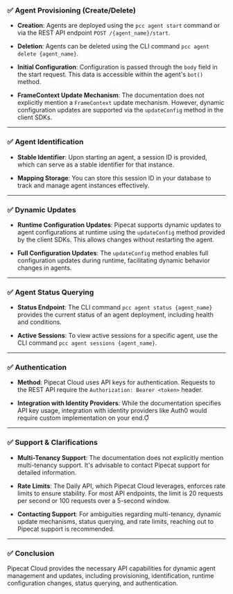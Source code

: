 ### ✅ **Agent Provisioning (Create/Delete)**

- **Creation**: Agents are deployed using the `pcc agent start` command or via the REST API endpoint `POST /{agent_name}/start`.

- **Deletion**: Agents can be deleted using the CLI command `pcc agent delete {agent_name}`. 

- **Initial Configuration**: Configuration is passed through the `body` field in the start request. This data is accessible within the agent's `bot()` method. 

- **FrameContext Update Mechanism**: The documentation does not explicitly mention a `FrameContext` update mechanism. However, dynamic configuration updates are supported via the `updateConfig` method in the client SDKs. 

---

### ✅ **Agent Identification**

- **Stable Identifier**: Upon starting an agent, a session ID is provided, which can serve as a stable identifier for that instance.

- **Mapping Storage**: You can store this session ID in your database to track and manage agent instances effectively.

---

### ✅ **Dynamic Updates**

- **Runtime Configuration Updates**: Pipecat supports dynamic updates to agent configurations at runtime using the `updateConfig` method provided by the client SDKs. This allows changes without restarting the agent. 

- **Full Configuration Updates**: The `updateConfig` method enables full configuration updates during runtime, facilitating dynamic behavior changes in agents.

---

### ✅ **Agent Status Querying**

- **Status Endpoint**: The CLI command `pcc agent status {agent_name}` provides the current status of an agent deployment, including health and conditions. 

- **Active Sessions**: To view active sessions for a specific agent, use the CLI command `pcc agent sessions {agent_name}`. 

---

### ✅ **Authentication**

- **Method**: Pipecat Cloud uses API keys for authentication. Requests to the REST API require the `Authorization: Bearer <token>` header. 

- **Integration with Identity Providers**: While the documentation specifies API key usage, integration with identity providers like Auth0 would require custom implementation on your end.

---

### ✅ **Support & Clarifications**

- **Multi-Tenancy Support**: The documentation does not explicitly mention multi-tenancy support. It's advisable to contact Pipecat support for detailed information.

- **Rate Limits**: The Daily API, which Pipecat Cloud leverages, enforces rate limits to ensure stability. For most API endpoints, the limit is 20 requests per second or 100 requests over a 5-second window. 

- **Contacting Support**: For ambiguities regarding multi-tenancy, dynamic update mechanisms, status querying, and rate limits, reaching out to Pipecat support is recommended.

---

### ✅ **Conclusion**

Pipecat Cloud provides the necessary API capabilities for dynamic agent management and updates, including provisioning, identification, runtime configuration changes, status querying, and authentication.

